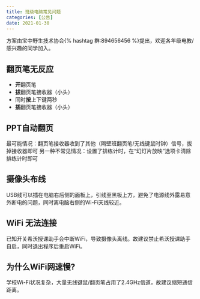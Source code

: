 ```yaml
---
title: 班级电脑常见问题
categories: [公告]
date: 2021-01-30
---
```


方案由宝中野生技术协会{% hashtag 群:894656456 %}提出，欢迎各年级电教/感兴趣的同学加入。

## 翻页笔无反应
- **开**翻页笔
- **拔**翻页笔接收器（小头）
- 同时**按**上下键两秒
- **插**翻页笔接收器（小头）

## PPT自动翻页
最可能情况：翻页笔接收器收到了其他（隔壁班翻页笔/无线键鼠时钟）信号，拔掉接收器即可
另一种不常见情况：设置了排练计时，在“幻灯片放映”选项卡清除排练计时即可

## 摄像头布线
USB线可以插在电脑右后侧的面板上，引线至黑板上方，避免了电源线外露易意外断电的问题，同时离电脑右侧的Wi-Fi天线较近。

## WiFi 无法连接
已知开关希沃授课助手会中断WiFi，导致摄像头离线。故建议禁止希沃授课助手自启，同时退出程序后重启WiFi。

## 为什么WiFi网速慢?
学校Wi-Fi状况复杂，大量无线键鼠/翻页笔占用了2.4GHz信道，故建议缩短通信距离。

